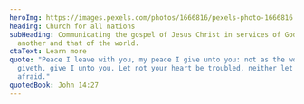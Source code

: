 ```yaml
---
heroImg: https://images.pexels.com/photos/1666816/pexels-photo-1666816.jpeg?cs=srgb&dl=pexels-shelagh-murphy-1666816.jpg&fm=jpg
heading: Church for all nations
subHeading: Communicating the gospel of Jesus Christ in services of God, of one
  another and that of the world.
ctaText: Learn more
quote: "Peace I leave with you, my peace I give unto you: not as the world
  giveth, give I unto you. Let not your heart be troubled, neither let it be
  afraid."
quotedBook: John 14:27
---
```

